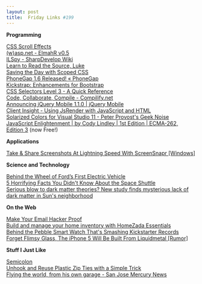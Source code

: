 ```yaml
---
layout: post
title:  Friday Links #199
---
```

**Programming**

[CSS Scroll Effects](http://lab.hakim.se/scroll-effects/)   
[(w)asp.net - ElmahR v0.5](http://www.robychechi.it/roby/tech-blog/elmahr-v0.5)   
[ILSpy - SharpDevelop Wiki](http://wiki.sharpdevelop.net/ILSpy.ashx)   
[Learn to Read the Source, Luke](http://www.codinghorror.com/blog/2012/04/learn-to-read-the-source-luke.html)   
[Saving the Day with Scoped CSS](http://css-tricks.com/saving-the-day-with-scoped-css/)   
[PhoneGap 1.6 Released! « PhoneGap](https://phonegap.com/2012/04/11/phonegap-1-6-released/)   
[Kickstrap: Enhancements for Bootstrap](http://ajkochanowicz.github.com/Kickstrap/index.html)   
[CSS Selectors Level 3 - A Quick Reference](http://vogtjosh.com/selectors/)   
[Code, Collaborate, Compile - Compilify.net](http://compilify.net/)   
[Announcing jQuery Mobile 1.1.0 | jQuery Mobile](http://jquerymobile.com/blog/2012/04/13/announcing-jquery-mobile-1-1-0/)   
[Client Insight - Using JsRender with JavaScript and HTML](http://msdn.microsoft.com/en-us/magazine/hh882454.aspx)   
[Solarized Colors for Visual Studio 11 - Peter Provost's Geek Noise](http://www.peterprovost.org//blog/2012/04/19/solarized-colors-for-vs11/)   
[JavaScript Enlightenment | by Cody Lindley | 1st Edition | ECMA-262, Edition 3](http://javascriptenlightenment.com/) (now Free!)

**Applications**

[Take & Share Screenshots At Lightning Speed With ScreenSnapr [Windows]](http://www.makeuseof.com/tag/share-screenshots-lightning-speed-screensnapr-windows/)

**Science and Technology**

[Behind the Wheel of Ford’s First Electric Vehicle](http://www.wired.com/autopia/2012/04/ford-focus-electric/)   
[5 Horrifying Facts You Didn't Know About the Space Shuttle](http://www.forbes.com/sites/carolpinchefsky/2012/04/18/5-horrifying-facts-you-didnt-know-about-the-space-shuttle/)   
[Serious blow to dark matter theories? New study finds mysterious lack of dark matter in Sun's neighborhood](http://www.sciencedaily.com/releases/2012/04/120418111923.htm)

**On the Web**

[Make Your Email Hacker Proof](http://www.codinghorror.com/blog/2012/04/make-your-email-hacker-proof.html)   
[Build and manage your home inventory with HomeZada Essentials](http://www.freewaregenius.com/2012/04/16/build-and-manage-your-home-inventory-with-homezada-essentials/)   
[Behind the Pebble Smart Watch That's Smashing Kickstarter Records](http://allthingsd.com/20120416/behind-the-pebble-smart-watch-thats-smashing-kickstarter-records/)   
[Forget Flimsy Glass, The iPhone 5 Will Be Built From Liquidmetal [Rumor]](http://www.cultofmac.com/161520/forget-flimsy-glass-the-iphone-5-will-be-built-from-liquidmetal-rumor/)

**Stuff I Just Like**

[Semicolon](http://pksunkara.github.com/semicolon/)   
[Unhook and Reuse Plastic Zip Ties with a Simple Trick](http://lifehacker.com/5903220/unhook-and-reuse-plastic-zip-ties-with-a-simple-trick)   
[Flying the world, from his own garage - San Jose Mercury News](http://www.mercurynews.com/news/ci_20417444/flying-world-from-his-own-garage)
